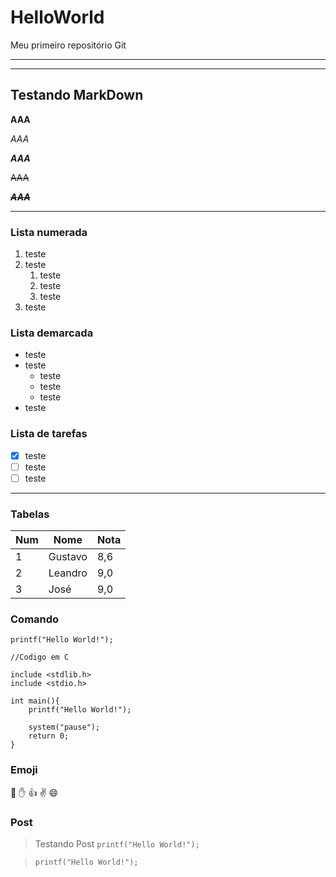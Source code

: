 # HelloWorld
 Meu primeiro repositório Git

***
***

## Testando MarkDown

**AAA**

*AAA*

__*AAA*__

~~AAA~~

__~~*AAA*~~__

***
### Lista numerada
1. teste
1. teste
   1. teste
   1. teste
   1. teste
1. teste

### Lista demarcada
* teste
* teste
   * teste
   * teste
   * teste
* teste

### Lista de tarefas

- [x] teste
- [ ] teste
- [ ] teste
--- 

### Tabelas

Num | Nome | Nota
---|---|---
1 | Gustavo | 8,6
2 | Leandro | 9,0
3 | José | 9,0

### Comando

`printf("Hello World!");`

```
//Codigo em C

include <stdlib.h>
include <stdio.h>

int main(){
    printf("Hello World!");

    system("pause");
    return 0;
}
```

### Emoji

:vulcan_salute: :hand: :thumbsup: :v: :smile:

### Post
>Testando Post
> `printf("Hello World!");`

> ```
>printf("Hello World!");
>```